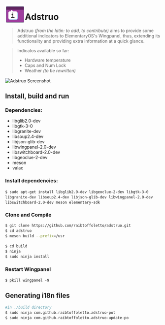 <!--
* Copyright (c) 2019 Raí B. Toffoletto (https://toffoletto.me)
*
* This program is free software; you can redistribute it and/or
* modify it under the terms of the GNU General Public
* License as published by the Free Software Foundation; either
* version 2 of the License, or (at your option) any later version.
*
* This program is distributed in the hope that it will be useful,
* but WITHOUT ANY WARRANTY; without even the implied warranty of
* MERCHANTABILITY or FITNESS FOR A PARTICULAR PURPOSE.  See the GNU
* General Public License for more details.
*
* You should have received a copy of the GNU General Public
* License along with this program; if not, write to the
* Free Software Foundation, Inc., 51 Franklin Street, Fifth Floor,
* Boston, MA 02110-1301 USA
*
* Authored by: Raí B. Toffoletto <rai@toffoletto.me>
-->
<p align="center">
  <img align="left" width="64" height="64" src="data/icons/com.github.raibtoffoletto.adstruo.svg" />
  <h1 class="rich-diff-level-zero">Adstruo</h1>
</p>

>Adstruo *(from the latin: to add, to contribute)* aims to provide some additional indicators to ElementaryOS's Wingpanel, thus, extending its functionality and providing extra information at a quick glance.

>Indicatos available so far:
> + Hardware temperature
> + Caps and Num Lock
> + Weather *(to be rewritten)*

<img src="https://github.com/raibtoffoletto/adstruo/raw/master/data/com.github.raibtoffoletto.adstruo.screenshot.png" alt="Adstruo Screenshot" align="center" />


## Install, build and run
### Dependencies:
 - libglib2.0-dev
 - libgtk-3-0
 - libgranite-dev
 - libsoup2.4-dev
 - libjson-glib-dev
 - libwingpanel-2.0-dev
 - libswitchboard-2.0-dev
 - libgeoclue-2-dev
 - meson
 - valac

### Install dependencies:
`$ sudo apt-get install libglib2.0-dev libgeoclue-2-dev libgtk-3-0 libgranite-dev libsoup2.4-dev libjson-glib-dev libwingpanel-2.0-dev libswitchboard-2.0-dev meson elementary-sdk`

### Clone and Compile
```bash
$ git clone https://github.com/raibtoffoletto/adstruo.git
$ cd adstruo
$ meson build --prefix=/usr

$ cd build
$ ninja
$ sudo ninja install
```
### Restart Wingpanel
`$ pkill wingpanel -9`


## Generating i18n files
```bash
#in ./build directory
$ sudo ninja com.github.raibtoffoletto.adstruo-pot
$ sudo ninja com.github.raibtoffoletto.adstruo-update-po
```
